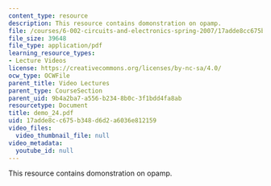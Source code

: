 ```yaml
---
content_type: resource
description: This resource contains domonstration on opamp.
file: /courses/6-002-circuits-and-electronics-spring-2007/17adde8cc675b348d6d2a6036e812159_demo_24.pdf
file_size: 39648
file_type: application/pdf
learning_resource_types:
- Lecture Videos
license: https://creativecommons.org/licenses/by-nc-sa/4.0/
ocw_type: OCWFile
parent_title: Video Lectures
parent_type: CourseSection
parent_uid: 9b4a2ba7-a556-b234-8b0c-3f1bdd4fa8ab
resourcetype: Document
title: demo_24.pdf
uid: 17adde8c-c675-b348-d6d2-a6036e812159
video_files:
  video_thumbnail_file: null
video_metadata:
  youtube_id: null
---
```

This resource contains domonstration on opamp.